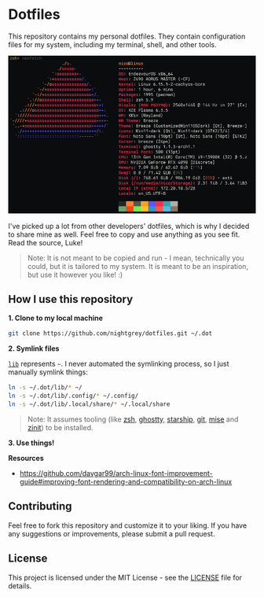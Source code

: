 # Dotfiles

This repository contains my personal dotfiles. They contain configuration files for my system, including my terminal, shell, and other tools.

![neofetch](/docs/banner.png)

I've picked up a lot from other developers' dotfiles, which is why I decided to share mine as well. Feel free to copy and use anything as you see fit. Read the source, Luke!

> Note: It is not meant to be copied and run - I mean, technically you could, but it is tailored to my system. It is 
> meant to be an inspiration, but use it however you like! :)

## How I use this repository

**1. Clone to my local machine**

```sh
git clone https://github.com/nightgrey/dotfiles.git ~/.dot
```

**2. Symlink files**

[`lib`](/lib/) represents `~`. I never automated the symlinking process, so I just manually symlink things:

```sh
ln -s ~/.dot/lib/* ~/
ln -s ~/.dot/lib/.config/* ~/.config/
ln -s ~/.dot/lib/.local/share/* ~/.local/share
```

> Note: It assumes tooling (like [zsh](https://www.zsh.org/), [ghostty](https://ghostty.org), 
> [starship](https://starship.rs/), [git](https://git-scm.com/), [mise](https://mise.sh/) and [zinit](https://github.com/zdharma/zinit)) to be installed.

**3. Use things!**

**Resources**

- https://github.com/davgar99/arch-linux-font-improvement-guide#improving-font-rendering-and-compatibility-on-arch-linux

## Contributing

Feel free to fork this repository and customize it to your liking. If you have any suggestions or improvements, please submit a pull request.

## License

This project is licensed under the MIT License - see the [LICENSE](LICENSE) file for details.
